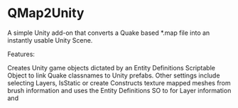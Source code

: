 # QMap2Unity
A simple Unity add-on that converts a Quake based *.map file into an instantly usable Unity Scene.

Features:

Creates Unity game objects dictated by an Entity Definitions Scriptable Object to link Quake classnames to Unity prefabs. Other settings include selecting Layers, IsStatic or create
Constructs texture mapped meshes from brush information and uses the Entity Definitions SO to for Layer information and
